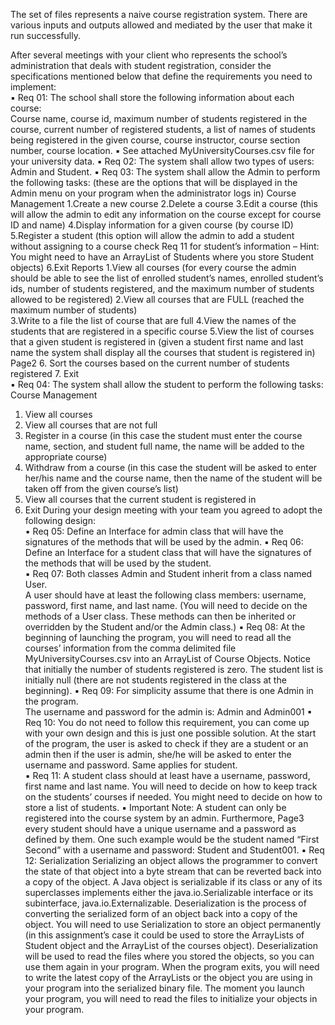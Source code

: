 The set of files represents a naive course registration system. There are various inputs and outputs allowed and mediated by the user that make it run successfully. 

After several meetings with your client who represents the school’s administration that deals with student 
registration, consider the specifications mentioned below that define the requirements you need to 
implement:  
▪ Req 01: The school shall store the following information about each course:  
Course name, course id, maximum number of students registered in the course, current number of 
registered students, a list of names of students being registered in the given course, course instructor, 
course section number, course location. 
▪ See attached MyUniversityCourses.csv file for your university data. 
▪ Req 02: The system shall allow two types of users: Admin and Student. 
▪ Req 03: The system shall allow the Admin to perform the following tasks: (these are the options 
that will be displayed in the Admin menu on your program when the administrator logs in) 
Course Management 
1.Create a new course 
2.Delete a course 
3.Edit a course (this will allow the admin to edit any information on the course except for 
course ID and name) 
4.Display information for a given course (by course ID) 
5.Register a student (this option will allow the admin to add a student without assigning to 
a course check Req 11 for student’s information – Hint: You might need to have an ArrayList of 
Students where you store Student objects) 
6.Exit 
Reports 
1.View all courses (for every course the admin should be able to see the list of enrolled 
student’s names, enrolled student’s ids, number of students registered, and the maximum 
number of students allowed to be registered) 
2.View all courses that are FULL (reached the maximum number of students)  
3.Write to a file the list of course that are full 
4.View the names of the students that are registered in a specific course 
5.View the list of courses that a given student is registered in (given a student first name 
and last name the system shall display all the courses that student is registered in) 
Page2 
6. Sort the courses based on the current number of students registered 
7. Exit  
▪ Req 04: The system shall allow the student to perform the following tasks: 
Course Management 
1. View all courses  
2. View all courses that are not full 
3. Register in a course (in this case the student must enter the course name, section, and 
student full name, the name will be added to the appropriate course)  
4. Withdraw from a course (in this case the student will be asked to enter her/his name and 
the course name, then the name of the student will be taken off from the given course’s list) 
5. View all courses that the current student is registered in 
6. Exit 
During your design meeting with your team you agreed to adopt the following design:  
▪ Req 05: Define an Interface for admin class that will have the signatures of the methods that will be 
used by the admin. 
▪ Req 06: Define an Interface for a student class that will have the signatures of the methods that will 
be used by the student.  
▪ Req 07:  Both classes Admin and Student inherit from a class named User.  
A user should have at least the following class members: username, password, first name, and last 
name. (You will need to decide on the methods of a User class. These methods can then be inherited 
or overridden by the Student and/or the Admin class.) 
▪ Req 08: At the beginning of launching the program, you will need to read all the courses’ information 
from the comma delimited file MyUniversityCourses.csv into an ArrayList of Course Objects. 
Notice that initially the number of students registered is zero. 
The student list is initially null (there are not students registered in the class at the beginning). 
▪ Req 09: For simplicity assume that there is one Admin in the program.  
The username and password for the admin is:  Admin and Admin001 
▪ Req 10: You do not need to follow this requirement, you can come up with your own design 
and this is just one possible solution. At the start of the program, the user is asked to check if 
they are a student or an admin then if the user is admin, she/he will be asked to enter the username 
and password. Same applies for student.  
▪ Req 11: A student class should at least have a username, password, first name and last name. 
You will need to decide on how to keep track on the students’ courses if needed. You might need to 
decide on how to store a list of students. 
▪ Important Note: A student can only be registered into the course system by an admin. Furthermore, 
Page3 
every student should have a unique username and a password as defined by them. One such example 
would be the student named “First Second” with a username and password: Student and Student001. 
▪ Req 12:  Serialization 
Serializing an object allows the programmer to convert the state of that object into a byte stream 
that can be reverted back into a copy of the object. A Java object is serializable if its class or any of 
its 
superclasses implements either the java.io.Serializable interface or its subinterface, 
java.io.Externalizable. Deserialization is the process of converting the serialized form of an object 
back into a copy of the object. You will need to use Serialization to store an object permanently (in 
this assignment’s case it could be used to store the ArrayLists of Student object and the ArrayList of 
the courses object). Deserialization will be used to read the files where you stored the objects, so you 
can use them again in your program. When the program exits, you will need to write the latest copy 
of the ArrayLists or the object you are using in your program into the serialized binary file. The 
moment you launch your program, you will need to read the files to initialize your objects in your 
program.  
